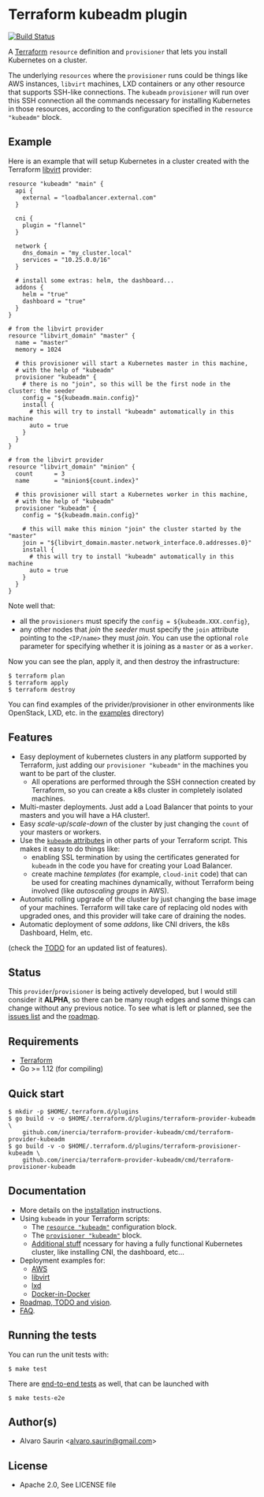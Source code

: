 # Terraform kubeadm plugin

[![Build Status](https://travis-ci.org/inercia/terraform-provider-kubeadm.svg?branch=master)](https://travis-ci.org/inercia/terraform-provider-kubeadm)

A [Terraform](https://terraform.io/) `resource` definition and `provisioner`
that lets you install Kubernetes on a cluster.

The underlying `resources` where the `provisioner` runs could be things like
AWS instances, `libvirt` machines, LXD containers or any other
resource that supports SSH-like connections. The `kubeadm` `provisioner`
will run over this SSH connection all the commands necessary for installing
Kubernetes in those resources, according to the configuration specified in
the `resource "kubeadm"` block.

## Example

Here is an example that will setup Kubernetes in a cluster
created with the Terraform [libvirt](github.com/dmacvicar/terraform-provider-libvirt/)
provider:

```hcl
resource "kubeadm" "main" {
  api {
    external = "loadbalancer.external.com"
  }
  
  cni {
    plugin = "flannel"
  }
  
  network {
    dns_domain = "my_cluster.local"  
    services = "10.25.0.0/16"
  }
  
  # install some extras: helm, the dashboard...
  addons {
    helm = "true"
    dashboard = "true"
  }
}

# from the libvirt provider
resource "libvirt_domain" "master" {
  name = "master"
  memory = 1024
  
  # this provisioner will start a Kubernetes master in this machine,
  # with the help of "kubeadm" 
  provisioner "kubeadm" {
    # there is no "join", so this will be the first node in the cluster: the seeder
    config = "${kubeadm.main.config}"
    install {
      # this will try to install "kubeadm" automatically in this machine
      auto = true
    }
  }
}

# from the libvirt provider
resource "libvirt_domain" "minion" {
  count      = 3
  name       = "minion${count.index}"
  
  # this provisioner will start a Kubernetes worker in this machine,
  # with the help of "kubeadm"
  provisioner "kubeadm" {
    config = "${kubeadm.main.config}"

    # this will make this minion "join" the cluster started by the "master"
    join = "${libvirt_domain.master.network_interface.0.addresses.0}"
    install {
      # this will try to install "kubeadm" automatically in this machine
      auto = true
    }
  }
}
```

Note well that:

* all the `provisioners` must specify the `config = ${kubeadm.XXX.config}`,
* any other nodes that _join_ the _seeder_ must specify the
`join` attribute pointing to the `<IP/name>` they must _join_. You can use
the optional `role` parameter for specifying whether it is joining as a
`master` or as a `worker`. 

Now you can see the plan, apply it, and then destroy the
infrastructure:

```console
$ terraform plan
$ terraform apply
$ terraform destroy
```

You can find examples of the privider/provisioner in other environments like OpenStack, LXD, etc. in the [examples](docs/examples) directory)

## Features

* Easy deployment of kubernetes clusters in any platform supported
by Terraform, just adding our `provisioner "kubeadm"` in the machines
you want to be part of the cluster.
  * All operations are performed through the SSH connection created by Terraform, 
  so you can create a k8s cluster in completely isolated machines.
* Multi-master deployments. Just add a Load Balancer that points
to your masters and you will have a HA cluster!.  
* Easy _scale-up_/_scale-down_ of the cluster by just changing the
`count` of your masters or workers.
* Use the [`kubeadm` attributes](../../wiki/Resource_kubeadm#attributes-reference)
in other parts of your Terraform script. This makes it easy to do things like:
  * enabling SSL termination by using the certificates generated for `kubeadm`
   in the code you have for creating your Load Balancer.
  * create machine _templates_ (for example, `cloud-init` code) that can 
  be used for creating machines dynamically, without Terraform being involved
  (like _autoscaling groups_ in AWS).
* Automatic rolling upgrade of the cluster by just changing the base
image of your machines. Terraform will take care of replacing old
nodes with upgraded ones, and this provider will take care of draining
the nodes.
* Automatic deployment of some _addons_, like CNI drivers, the k8s Dashboard,
Helm, etc.  

(check the [TODO](../../wiki/Roadmap) for an updated list of features).  

## Status

This `provider`/`provisioner` is being actively developed, but I would still consider
it **ALPHA**, so there can be many rough edges and some things can change without
any previous notice. To see what is left or planned, see the
[issues list](https://github.com/inercia/terraform-provider-kubeadm/issues) and the
[roadmap](../../wiki/Roadmap).

## Requirements

* [Terraform](https://www.terraform.io)
* Go >= 1.12 (for compiling)

## Quick start

```console
$ mkdir -p $HOME/.terraform.d/plugins
$ go build -v -o $HOME/.terraform.d/plugins/terraform-provider-kubeadm \
    github.com/inercia/terraform-provider-kubeadm/cmd/terraform-provider-kubeadm
$ go build -v -o $HOME/.terraform.d/plugins/terraform-provisioner-kubeadm \
    github.com/inercia/terraform-provider-kubeadm/cmd/terraform-provisioner-kubeadm
```

## Documentation

* More details on the [installation](../../wiki/Installation) 
instructions.
* Using `kubeadm` in your Terraform scripts:
  * The [`resource "kubeadm"`](../../wiki/Resource_kubeadm) configuration
  block.
  * The [`provisioner "kubeadm"`](../../wiki/Provisioner_kubeadm)
  block.
  * [Additional stuff](../../wiki/Additional_tasks) ncessary for 
  having a fully functional Kubernetes cluster, like installing
  CNI, the dashboard, etc...
* Deployment examples for:
  * [AWS](docs/examples/aws/README.md)
  * [libvirt](docs/examples/libvirt/README.md)
  * [lxd](docs/examples/lxd/README.md)
  * [Docker-in-Docker](docs/examples/dnd/README.md)
* [Roadmap, TODO and vision](../../wiki/Roadmap).
* [FAQ](../../wiki/FAQ).

## Running the tests

You can run the unit tests with:

```console
$ make test
```

There are [end-to-end tests](tests/e2e) as well, that can be launched with

```console
$ make tests-e2e
```

## Author(s)

* Alvaro Saurin \<alvaro.saurin@gmail.com\>

## License

* Apache 2.0, See LICENSE file
